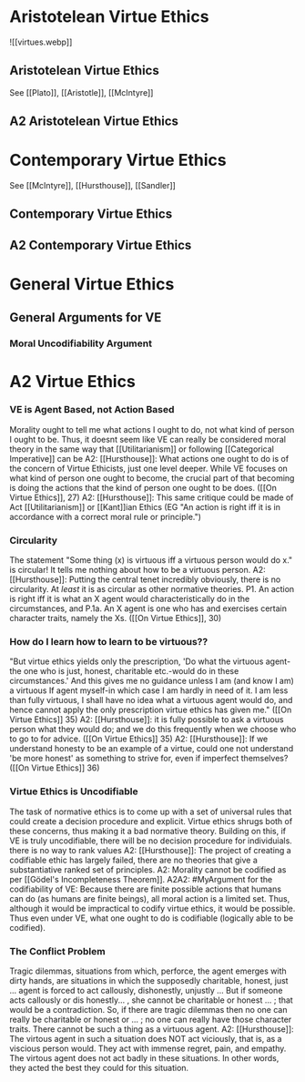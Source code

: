 # Aristotelean Virtue Ethics

![[virtues.webp]]


## Aristotelean Virtue Ethics
See [[Plato]], [[Aristotle]], [[McIntyre]]

## A2 Aristotelean Virtue Ethics

# Contemporary Virtue Ethics
See [[McIntyre]], [[Hursthouse]], [[Sandler]]

## Contemporary Virtue Ethics

## A2 Contemporary Virtue Ethics

# General Virtue Ethics

## General Arguments for VE

### Moral Uncodifiability Argument

# A2 Virtue Ethics

### VE is Agent Based, not Action Based
Morality ought to tell me what actions I ought to do, not what kind of person I ought to be. Thus, it doesnt seem like VE can really be considered moral theory in the same way that [[Utilitarianism]] or following [[Categorical Imperative]] can be
	A2: [[Hursthouse]]: What actions one ought to do is of the concern of Virtue Ethicists, just one level deeper. While VE focuses on what kind of person one ought to become, the crucial part of that becoming is doing the actions that the kind of person one ought to be does. ([[On Virtue Ethics]], 27)
	A2: [[Hursthouse]]: This same critique could be made of Act [[Utilitarianism]] or [[Kant]]ian Ethics (EG "An action is right iff it is in accordance with a correct moral rule or principle.")

### Circularity
The statement "Some thing (x) is virtuous iff a virtuous person would do x." is circular! It tells me nothing about how to be a virtuous person. 
	A2: [[Hursthouse]]: Putting the central tenet incredibly obviously, there is no circularity. At *least* it is as circular as other normative theories.
		P1. An action is right iff it is what an X agent would characteristically do in the circumstances, and 
		P.1a. An X agent is one who has and exercises certain character traits, namely the Xs.
		([[On Virtue Ethics]], 30)

### How do I learn how to learn to be virtuous??
"But virtue ethics yields only the prescription, 'Do what the virtuous agent-the one who is just, honest, charitable etc.-would do in these circumstances.' And this gives me no guidance unless I am (and know I am) a virtuous If agent myself-in which case I am hardly in need of it. I am less than fully virtuous, I shall have no idea what a virtuous agent would do, and hence cannot apply the only prescription virtue ethics has given me." ([[On Virtue Ethics]] 35)
	A2: [[Hursthouse]]: it is fully possible to ask a virtuous person what they would do; and we do this frequently when we choose who to go to for advice. ([[On Virtue Ethics]] 35)
	A2: [[Hursthouse]]: If we understand honesty to be an example of a virtue, could one not understand 'be more honest' as something to strive for, even if imperfect themselves? ([[On Virtue Ethics]] 36)

### Virtue Ethics is Uncodifiable
The task of normative ethics is to come up with a set of universal rules that could create a decision procedure and explicit. Virtue ethics shrugs both of these concerns, thus making it a bad normative theory. 
Building on this, if VE is truly uncodifiable, there will be no decision procedure for individuials. there is no way to rank values 
A2: [[Hursthouse]]: The project of creating a codifiable ethic has largely failed, there are no theories that give a substantiative ranked set of principles.
A2: Morality cannot be codified as per [[Gödel's Incompleteness Theorem]].
	A2A2: #MyArgument for the codifiability of VE: Because there are finite possible actions that humans can do (as humans are finite beings), all moral action is a limited set. Thus, although it would be impractical to codify virtue ethics, it would be possible. Thus even under VE, what one ought to do is codifiable (logically able to be codified).

### The Conflict Problem
Tragic dilemmas, situations from which, perforce, the agent emerges with dirty hands, are situations in which the supposedly charitable, honest, just ... agent is forced to act callously, dishonestly, unjustly ... But if someone acts callously or dis honestly... , she cannot be charitable or honest ... ; that would be a contradiction. So, if there are tragic dilemmas then no one can really be charitable or honest or ... ; no one can really have those character traits. There cannot be such a thing as a virtuous agent.
	A2: [[Hursthouse]]: The virtous agent in such a situation does NOT act viciously, that is, as a viscious person would. They act with immense regret, pain, and empathy. The virtous agent does not act badly in these situations. In other words, they acted the best they could for this situation. 